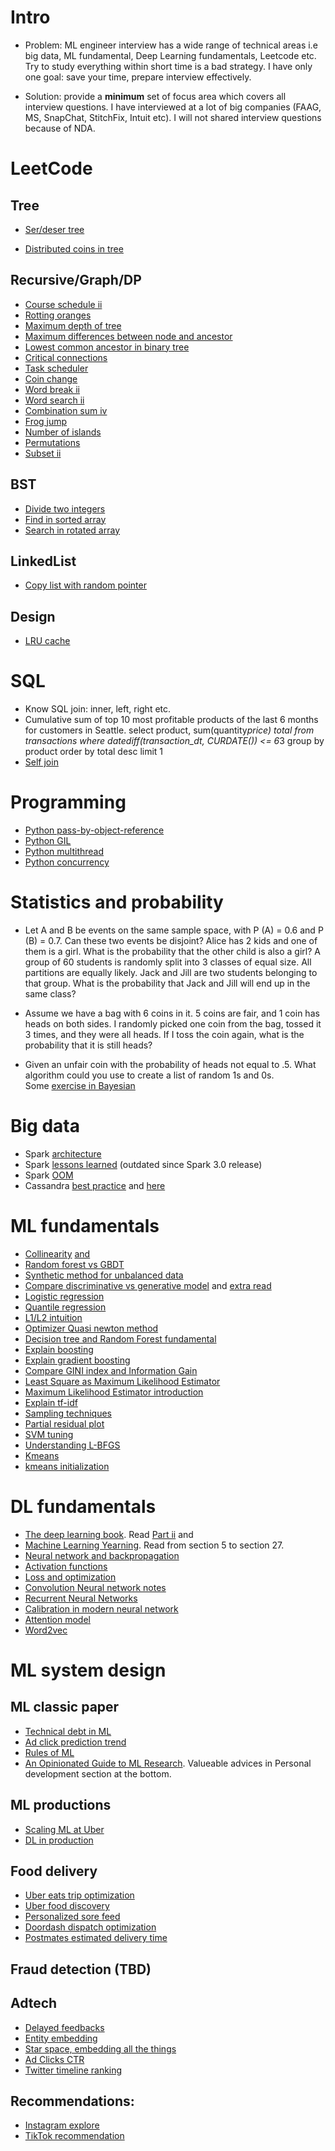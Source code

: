 # Intro
* Problem: ML engineer interview has a wide range of technical areas i.e big data, ML fundamental, Deep Learning fundamentals, Leetcode etc. Try to study everything within short time is a bad strategy. I have only one goal: save your time, prepare interview effectively. 

* Solution: provide a **minimum** set of focus area which covers all interview questions. I have interviewed at a lot of big companies (FAAG, MS, SnapChat, StitchFix, Intuit etc). I will not shared interview questions because of NDA. 

# LeetCode

## Tree
* [Ser/deser tree](https://leetcode.com/problems/serialize-and-deserialize-n-ary-tree/)

* [Distributed coins in tree](https://leetcode.com/problems/distribute-coins-in-binary-tree/)

## Recursive/Graph/DP
* [Course schedule ii](https://leetcode.com/problems/course-schedule-ii/)
* [Rotting oranges](https://leetcode.com/problems/rotting-oranges/)
* [Maximum depth of tree](https://leetcode.com/problems/maximum-depth-of-n-ary-tree/)
* [Maximum differences between node and ancestor](https://leetcode.com/problems/maximum-difference-between-node-and-ancestor/)
* [Lowest common ancestor in binary tree](https://leetcode.com/problems/lowest-common-ancestor-of-a-binary-tree)
* [Critical connections](https://leetcode.com/problems/critical-connections-in-a-network)
* [Task scheduler](https://leetcode.com/problems/task-scheduler/)
* [Coin change](https://leetcode.com/problems/coin-change/submissions/)
* [Word break ii](https://leetcode.com/problems/word-break-ii/)
* [Word search ii](https://leetcode.com/problems/word-search-ii/)
* [Combination sum iv](https://leetcode.com/problems/combination-sum-iv/)
* [Frog jump](https://leetcode.com/problems/frog-jump/)
* [Number of islands](https://leetcode.com/problems/number-of-distinct-islands)
* [Permutations](https://leetcode.com/problems/permutations)
* [Subset ii](https://leetcode.com/problems/subsets-ii/submissions/)
## BST
* [Divide two integers](https://leetcode.com/problems/divide-two-integers/submissions/)
* [Find in sorted array](https://leetcode.com/problems/find-first-and-last-position-of-element-in-sorted-array)
* [Search in rotated array](https://leetcode.com/problems/search-in-rotated-sorted-array/)
## LinkedList
* [Copy list with random pointer](https://leetcode.com/problems/copy-list-with-random-pointer/)
## Design
* [LRU cache](https://leetcode.com/problems/lru-cache/solution/)

# SQL
* Know SQL join: inner, left, right etc. 
* Cumulative sum of top 10 most profitable products of the last 6 months for customers in Seattle. select product, sum(quantity*price) total from transactions where datediff(transaction_dt, CURDATE()) <= 6*3 group by product order by total desc limit 1
* [Self join](https://www.sqlservertutorial.net/sql-server-basics/sql-server-self-join/)

# Programming
* [Python pass-by-object-reference](https://robertheaton.com/2014/02/09/pythons-pass-by-object-reference-as-explained-by-philip-k-dick/)
* [Python GIL](https://realpython.com/python-gil/)
* [Python multithread](https://realpython.com/intro-to-python-threading/)
* [Python concurrency](https://realpython.com/python-concurrency/)

# Statistics and probability
* Let A and B be events on the same sample space, with P (A) = 0.6 and P (B) = 0.7. Can these two events be disjoint?
Alice has 2 kids and one of them is a girl. What is the probability that the other child is also a girl? 
A group of 60 students is randomly split into 3 classes of equal size. All partitions are equally likely. Jack and Jill are two students belonging to that group. What is the probability that Jack and Jill will end up in the same class? 
* Assume we have a bag with 6 coins in it. 5 coins are fair, and 1 coin has heads on both sides. I randomly picked one coin from the bag, tossed it 3 times, and they were all heads. If I toss the coin again, what is the probability that it is still heads?

* Given an unfair coin with the probability of heads not equal to .5. What algorithm could you use to create a list of random 1s and 0s.  
Some [exercise in Bayesian](https://blogs.kent.ac.uk/jonw/files/2015/04/Puza2005.pdf)

# Big data
* Spark [architecture](http://datastrophic.io/core-concepts-architecture-and-internals-of-apache-spark/)
* Spark [lessons learned](https://databricks.com/blog/2016/08/31/apache-spark-scale-a-60-tb-production-use-case.html) (outdated since Spark 3.0 release)  
* Spark [OOM](https://stackoverflow.com/questions/21138751/spark-java-lang-outofmemoryerror-java-heap-space)
* Cassandra [best practice](https://tech.ebayinc.com/engineering/cassandra-data-modeling-best-practices-part-1/) and [here](https://cassandra.apache.org/doc/latest/data_modeling/intro.html)


# ML fundamentals
* [Collinearity](https://statisticsbyjim.com/regression/multicollinearity-in-regression-analysis/) [and](https://www.youtube.com/watch?v=Cba9LJ9lS8s)
* [Random forest vs GBDT](http://fastml.com/what-is-better-gradient-boosted-trees-or-random-forest/)
* [Synthetic method for unbalanced data](https://www.jair.org/index.php/jair/article/download/10302/24590)
* [Compare discriminative vs generative model](https://medium.com/@mlengineer/generative-and-discriminative-models-af5637a66a3) and [extra read](http://ai.stanford.edu/~ang/papers/nips01-discriminativegenerative.pdf)
* [Logistic regression](https://www.youtube.com/watch?v=-la3q9d7AKQ)
* [Quantile regression](https://www.youtube.com/watch?v=s203ScTy4xQ&t=954s)
* [L1/L2 intuition](https://www.linkedin.com/pulse/intuitive-visual-explanation-differences-between-l1-l2-xiaoli-chen/)
* [Optimizer Quasi newton method](http://www.seas.ucla.edu/~vandenbe/236C/lectures/qnewton.pdf)
* [Decision tree and Random Forest fundamental](https://people.csail.mit.edu/dsontag/courses/ml16/slides/lecture11.pdf)
* [Explain boosting](https://web.stanford.edu/~hastie/TALKS/boost.pdf)
* [Explain gradient boosting](https://www.youtube.com/watch?v=wPqtzj5VZus)
* [Compare GINI index and Information Gain](https://www.unine.ch/files/live/sites/imi/files/shared/documents/papers/Gini_index_fulltext.pdf)
* [Least Square as Maximum Likelihood Estimator](https://www.youtube.com/watch?v=_-Gnu498s3o)
* [Maximum Likelihood Estimator introduction](https://www.youtube.com/watch?v=jpHreXjtw1Q)
* [Explain tf-idf](http://citeseerx.ist.psu.edu/viewdoc/download?doi=10.1.1.97.7340&rep=rep1&type=pdf)
* [Sampling techniques](https://towardsdatascience.com/sampling-techniques-a4e34111d808)
* [Partial residual plot](https://en.wikipedia.org/wiki/Partial_residual_plot)
* [SVM tuning](https://www.hackerearth.com/blog/developers/simple-tutorial-svm-parameter-tuning-python-r/)
* [Understanding L-BFGS](https://aria42.com/blog/2014/12/understanding-lbfgs)
* [Kmeans](https://stanford.edu/~cpiech/cs221/handouts/kmeans.html)
* [kmeans initialization](https://www.coursera.org/lecture/cluster-analysis/3-3-initialization-of-k-means-clustering-bPyBl)


# DL fundamentals
* [The deep learning book](https://www.deeplearningbook.org/). Read [Part ii](https://www.deeplearningbook.org/contents/part_practical.html) and 
* [Machine Learning Yearning](https://d2wvfoqc9gyqzf.cloudfront.net/content/uploads/2018/09/Ng-MLY01-13.pdf). Read from section 5 to section 27.
* [Neural network and backpropagation](http://cs231n.stanford.edu/slides/2020/lecture_4.pdf)
* [Activation functions](https://missinglink.ai/guides/neural-network-concepts/7-types-neural-network-activation-functions-right/)
* [Loss and optimization](http://cs231n.stanford.edu/slides/2020/lecture_3.pdf)
* [Convolution Neural network notes](https://cs231n.github.io/convolutional-networks/)
* [Recurrent Neural Networks](http://cs231n.stanford.edu/slides/2020/lecture_10.pdf)
* [Calibration in modern neural network](https://arxiv.org/pdf/1706.04599.pdf)
* [Attention model](https://www.youtube.com/watch?v=quoGRI-1l0A&list=RDCMUCcIXc5mJsHVYTZR1maL5l9w&index=2)
* [Word2vec](https://papers.nips.cc/paper/5021-distributed-representations-of-words-and-phrases-and-their-compositionality.pdf)


# ML system design
## ML classic paper
* [Technical debt in ML](https://papers.nips.cc/paper/5656-hidden-technical-debt-in-machine-learning-systems.pdf)
* [Ad click prediction trend](https://storage.googleapis.com/pub-tools-public-publication-data/pdf/41159.pdf)
* [Rules of ML](https://developers.google.com/machine-learning/guides/rules-of-ml)
* [An Opinionated Guide to ML Research](http://joschu.net/blog/opinionated-guide-ml-research.html). Valueable advices in Personal development section at the bottom.

## ML productions
* [Scaling ML at Uber](https://eng.uber.com/scaling-michelangelo/)
* [DL in production](https://github.com/alirezadir/Production-Level-Deep-Learning)
## Food delivery
* [Uber eats trip optimization](https://eng.uber.com/uber-eats-trip-optimization/)
* [Uber food discovery](https://eng.uber.com/uber-eats-query-understanding/)
* [Personalized sore feed](https://blog.doordash.com/personalized-store-feed-with-vector-embeddings-251ad7a2c09a)
* [Doordash dispatch optimization](https://doordash.engineering/2020/02/28/next-generation-optimization-for-dasher-dispatch-at-doordash/)
* [Postmates estimated delivery time](http://engineering.postmates.com/Estimating-Delivery-Times/)

## Fraud detection (TBD)

## Adtech
* [Delayed feedbacks](https://blog.twitter.com/engineering/en_us/topics/insights/2019/improving-engagement-on-digital-ads-with-delayed-feedback.html)
* [Entity embedding](https://blog.twitter.com/engineering/en_us/topics/insights/2018/embeddingsattwitter.html)
* [Star space, embedding all the things](https://arxiv.org/pdf/1709.03856.pdf)
* [Ad Clicks CTR](https://research.fb.com/wp-content/uploads/2016/11/practical-lessons-from-predicting-clicks-on-ads-at-facebook.pdf)
* [Twitter timeline ranking](https://blog.twitter.com/engineering/en_us/topics/insights/2017/using-deep-learning-at-scale-in-twitters-timelines.html)

## Recommendations:
* [Instagram explore](https://ai.facebook.com/blog/powered-by-ai-instagrams-explore-recommender-system/)
* [TikTok recommendation](https://newsroom.tiktok.com/en-us/how-tiktok-recommends-videos-for-you)
